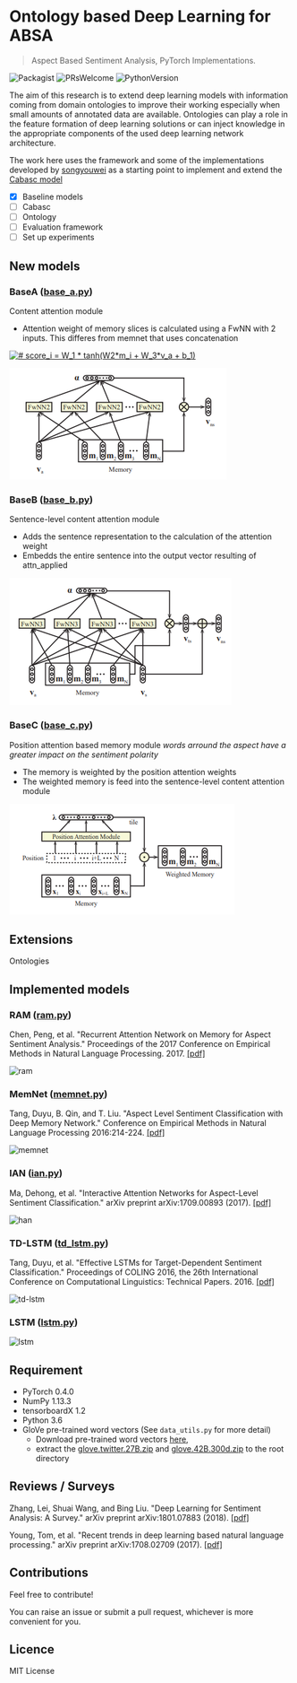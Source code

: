 # Ontology based Deep Learning for ABSA

> Aspect Based Sentiment Analysis, PyTorch Implementations.
>
>
![Packagist](https://img.shields.io/packagist/l/doctrine/orm.svg) ![PRsWelcome](https://img.shields.io/badge/PRs-welcome-brightgreen.svg) ![PythonVersion](https://img.shields.io/pypi/pyversions/Django.svg)

The aim of this research is to extend deep learning models with information coming from domain ontologies to improve their working especially when small amounts of annotated data are available. Ontologies can play a role in the feature formation of deep learning solutions or can inject knowledge in the appropriate components of the used deep learning network architecture. 

The work here uses the framework and some of the implementations developed by [songyouwei](https://github.com/songyouwei/ABSA-PyTorch) as a starting point to implement and extend the [Cabasc model](http://delivery.acm.org/10.1145/3190000/3186001/p1023-liu.pdf?ip=213.127.95.196&id=3186001&acc=OPEN&key=4D4702B0C3E38B35%2E4D4702B0C3E38B35%2E4D4702B0C3E38B35%2E6D218144511F3437&__acm__=1527064185_6f5477823bfa4cf6ec64f79bf4b9561e)

- [x] Baseline models
- [ ] Cabasc
- [ ] Ontology
- [ ] Evaluation framework
- [ ] Set up experiments

## New models

### BaseA ([base_a.py](./models/base_a.py))
Content attention module
- Attention weight of memory slices is calculated using a FwNN with 2 inputs. This differes from memnet that uses concatenation

<a href="https://www.codecogs.com/eqnedit.php?latex=&hash;&space;scores&space;=&space;W_1&space;*&space;tanh(W2*m_i&space;&plus;&space;W_3*v_a&space;&plus;&space;b_1)" target="_blank"><img src="https://latex.codecogs.com/gif.latex?&hash;&space;scores&space;=&space;W_1&space;*&space;tanh(W2*m_i&space;&plus;&space;W_3*v_a&space;&plus;&space;b_1)" title="# score_i = W_1 * tanh(W2*m_i + W_3*v_a + b_1)" /></a>

![base_a](assets/base_a.PNG)

### BaseB ([base_b.py](./models/base_b.py))
Sentence-level content attention module
- Adds the sentence representation to the calculation of the attention weight
- Embedds the entire sentence into the output vector resulting of attn_applied

![base_b](assets/base_b.PNG)

### BaseC ([base_c.py](./models/base_c.py))
Position attention based memory module *words arround the aspect have a greater impact on the sentiment polarity*
- The memory is weighted by the position attention weights
- The weighted memory is feed into the sentence-level content attention module

![base_c](assets/base_c.PNG)

## Extensions
Ontologies

## Implemented models

### RAM ([ram.py](./models/ram.py))
Chen, Peng, et al. "Recurrent Attention Network on Memory for Aspect Sentiment Analysis." Proceedings of the 2017 Conference on Empirical Methods in Natural Language Processing. 2017. [[pdf]](http://www.aclweb.org/anthology/D17-1047)

![ram](assets/ram.png)


### MemNet ([memnet.py](./models/memnet.py))
Tang, Duyu, B. Qin, and T. Liu. "Aspect Level Sentiment Classification with Deep Memory Network." Conference on Empirical Methods in Natural Language Processing 2016:214-224. [[pdf]](https://arxiv.org/pdf/1605.08900)

![memnet](assets/memnet.png)


### IAN ([ian.py](./models/ian.py))
Ma, Dehong, et al. "Interactive Attention Networks for Aspect-Level Sentiment Classification." arXiv preprint arXiv:1709.00893 (2017). [[pdf]](https://arxiv.org/pdf/1709.00893)

![han](assets/han.png)


### TD-LSTM ([td_lstm.py](./models/td_lstm.py))

Tang, Duyu, et al. "Effective LSTMs for Target-Dependent Sentiment Classification." Proceedings of COLING 2016, the 26th International Conference on Computational Linguistics: Technical Papers. 2016. [[pdf]](https://arxiv.org/pdf/1512.01100)

![td-lstm](assets/td-lstm.png)


### LSTM ([lstm.py](./models/lstm.py))

![lstm](assets/lstm.png)

## Requirement

* PyTorch 0.4.0
* NumPy 1.13.3
* tensorboardX 1.2
* Python 3.6
* GloVe pre-trained word vectors (See `data_utils.py` for more detail)
  * Download pre-trained word vectors [here](https://github.com/stanfordnlp/GloVe#download-pre-trained-word-vectors),
  * extract the [glove.twitter.27B.zip](http://nlp.stanford.edu/data/wordvecs/glove.twitter.27B.zip) and [glove.42B.300d.zip](http://nlp.stanford.edu/data/wordvecs/glove.42B.300d.zip) to the root directory

## Reviews / Surveys

Zhang, Lei, Shuai Wang, and Bing Liu. "Deep Learning for Sentiment Analysis: A Survey." arXiv preprint arXiv:1801.07883 (2018). [[pdf]](https://arxiv.org/pdf/1801.07883)

Young, Tom, et al. "Recent trends in deep learning based natural language processing." arXiv preprint arXiv:1708.02709 (2017). [[pdf]](https://arxiv.org/pdf/1708.02709)

## Contributions

Feel free to contribute!

You can raise an issue or submit a pull request, whichever is more convenient for you.

## Licence

MIT License
